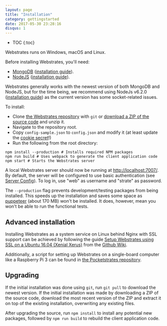 ```yaml
---
layout: page
title: "Installation"
category: gettingstarted
date: 2017-05-30 23:28:16
disqus: 1
---
```


* TOC
{:toc}

Webstrates runs on Windows, macOS and Linux.

Before installing Webstrates, you'll need:

- [MongoDB](http://www.mongodb.org)
([installation guide](https://docs.mongodb.com/manual/installation/#tutorials)).
- [NodeJS](http://nodejs.org) ([installation guide](https://nodejs.org/en/download/package-manager/)).

Webstrates generally works with the newest version of both MongoDB and NodeJS, but for the time
being, we recommend using NodeJs v6.2.0
([installation guide](https://github.com/creationix/nvm#installation)) as the current version has
some socket-related issues.

To install:

- Clone [the Webstrates repository](https://github.com/Webstrates/Webstrates) with `git` or
[download a ZIP of the source code](https://github.com/Webstrates/Webstrates/archive/master.zip) and unzip it.
- Navigate to the repository root.
- Copy `config-sample.json` to `config.json` and modify it
(at least update the [cookie secret](/userguide/config.html#cookie)!)
- Run the following from the root directory:
```
npm install --production # Installs required NPM packages
npm run build # Uses webpack to generate the client application code
npm start # Starts the Webstrates server
```

A local Webstrates server should now be running at
[http://localhost:7007/](http://localhost:7007/). By default, the server will be configured to use
basic authentication (see
[Server Config](/userguide/server-config.html#server-level-basic-authentication)). To log in, use
"web" as username and "strate" as password.

The `--production` flag prevents development/testing packages from being installed. This speeds up
the installation and saves some space as  [puppeteer](https://www.npmjs.com/package/puppeteer)
(about 170 MB) won't be installed. It does, however, mean you won't be able to run the functional
tests.

## Advanced installation

Installing Webstrates as a system service on Linux behind Nginx with SSL support can be achieved by
following the guide
[Setup Webstrates using SSL on a Ubuntu 16.04 (Xenial Xerus)](https://github.com/Webstrates/Webstrates/wiki/Setup-Webstrates-using-SSL-on-a-Ubuntu-16.04-(Xenial-Xerus))
from the [Github Wiki](https://github.com/Webstrates/Webstrates/wiki).

Additionally, a script for setting up Webstrates on a single-board computer like a Raspberry Pi 3
can be found in [the Pocketstrates repository](https://github.com/Webstrates/pocketstrates).

## Upgrading

If the initial installation was done using `git`, run `git pull` to download the newest version. If
the initial installation was made by downloading a ZIP of the source code, download the most recent
version of the ZIP and extract it on top of the existing installation, overwriting any existing
files.

After upgrading the source, run `npm install` to install any potential new packages, followed by
`npm run build` to rebuild the client application code.